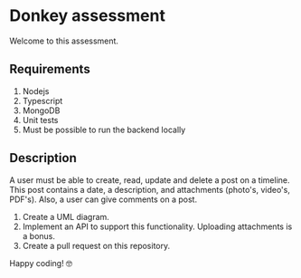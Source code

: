 # Donkey assessment

Welcome to this assessment.

## Requirements
1. Nodejs
2. Typescript
3. MongoDB
4. Unit tests
5. Must be possible to run the backend locally

## Description
A user must be able to create, read, update and delete a post on a timeline.
This post contains a date, a description, and attachments (photo's, video's, PDF's).
Also, a user can give comments on a post. 

1. Create a UML diagram. 
2. Implement an API to support this functionality. Uploading attachments is a bonus.  
3. Create a pull request on this repository.

Happy coding! 🤓
